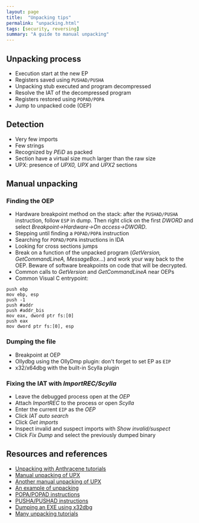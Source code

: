 ```yaml
---
layout: page
title:  "Unpacking tips"
permalink: "unpacking.html"
tags: [security, reversing]
summary: "A guide to manual unpacking"
---
```



## Unpacking process
* Execution start at the new EP
* Registers saved using `PUSHAD/PUSHA`
* Unpacking stub executed and program decompressed
* Resolve the IAT of the decompressed program
* Registers restored using `POPAD/POPA`
* Jump to unpacked code (OEP)


## Detection
* Very few imports
* Few strings
* Recognized by *PEiD* as packed
* Section have a virtual size much larger than the raw size
* UPX: presence of *UPX0, UPX* and *UPX2* sections


## Manual unpacking
### Finding the OEP
* Hardware breakpoint method on the stack: after the `PUSHAD/PUSHA` instruction, follow `ESP` in dump. Then
  right click on the first *DWORD* and select
  *Breakpoint->Hardware->On access->DWORD*.
* Stepping until finding a `POPAD/POPA` instruction
* Searching for `POPAD/POPA` instructions in IDA
* Looking for cross sections jumps
* Break on a function of the unpacked program (*GetVersion, GetCommandLineA,
MessageBox*...) and work your way back to the OEP. Beware of software
breakpoints on code that will be decrypted.
* Common calls to *GetVersion* and *GetCommandLineA* near OEPs
* Common Visual C entrypoint:
```
push ebp
mov ebp, esp
push -1
push #addr
push #addr_bis
mov eax, dword ptr fs:[0]
push eax
mov dword ptr fs:[0], esp
```


### Dumping the file
* Breakpoint at OEP
* Ollydbg using the OllyDmp plugin: don't forget to set EP as `EIP`
* x32/x64dbg with the built-in Scylla plugin

### Fixing the IAT with *ImportREC/Scylla*
* Leave the debugged process open at the *OEP*
* Attach *ImportREC* to the process or open *Scylla*
* Enter the current `EIP` as the *OEP*
* Click *IAT auto search*
* Click *Get imports*
* Inspect invalid and suspect imports with *Show invalid/suspect*
* Click *Fix Dump* and select the previously dumped binary

## Resources and references
* [Unpacking with Anthracene tutorials](https://tuts4you.com/download/category/85//)
* [Manual unpacking of UPX](https://securityxploded.com/unpackingupx.php)
* [Another manual unpacking of UPX](http://www.behindthefirewalls.com/2013/12/unpacking-upx-file-manually-with-ollydbg.html)
* [An example of unpacking](https://reverseengineering.stackexchange.com/questions/6773/unpacking-a-backdoor-program-for-studying)
* [POPA/POPAD instructions](https://c9x.me/x86/html/file_module_x86_id_249.html)
* [PUSHA/PUSHAD instructions](https://c9x.me/x86/html/file_module_x86_id_270.html)
* [Dumping an EXE using x32dbg](https://www.unknowncheats.me/forum/general-programming-and-reversing/211590-dump-exe-file-using-x32dbg.html)
* [Many unpacking tutorials](https://tuts4you.com/download/category/11/)
